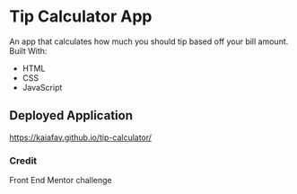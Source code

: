 # Tip Calculator App
An app that calculates how much you should tip based off your bill amount. <br />
Built With:
- HTML
- CSS
- JavaScript

## Deployed Application
https://kaiafay.github.io/tip-calculator/


### Credit
Front End Mentor challenge
